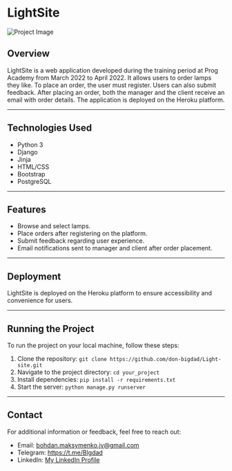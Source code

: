 # LightSite

![Project Image](https://media.licdn.com/dms/image/D4D2DAQEG8Pk2jGKy4w/profile-treasury-image-shrink_1920_1920/0/1698573272787?e=1701529200&v=beta&t=dVMazQy9p0pAn-84XJ2ujEny92gAVoji58TJOZfYrZw)

## Overview

LightSite is a web application developed during the training period at Prog Academy from March 2022 to April 2022. It allows users to order lamps they like. To place an order, the user must register. Users can also submit feedback. After placing an order, both the manager and the client receive an email with order details. The application is deployed on the Heroku platform.

---

## Technologies Used

- Python 3
- Django
- Jinja
- HTML/CSS
- Bootstrap
- PostgreSQL

---

## Features

- Browse and select lamps.
- Place orders after registering on the platform.
- Submit feedback regarding user experience.
- Email notifications sent to manager and client after order placement.

---

## Deployment

LightSite is deployed on the Heroku platform to ensure accessibility and convenience for users.

---

## Running the Project

To run the project on your local machine, follow these steps:

1. Clone the repository: `git clone https://github.com/don-bigdad/Light-site.git`
2. Navigate to the project directory: `cd your_project`
3. Install dependencies: `pip install -r requirements.txt`
4. Start the server: `python manage.py runserver`

---

## Contact

For additional information or feedback, feel free to reach out:
- Email: bohdan.maksymenko.jv@gmail.com
- Telegram: https://t.me/Blgdad
- LinkedIn: [My LinkedIn Profile](https://www.linkedin.com/in/bohdan-maksymenko-2a4aa2292/)

